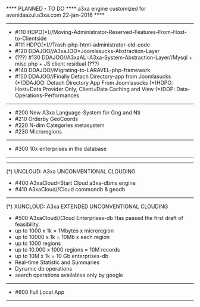 **** PLANNED - TO DO ****
a3xa engine customized for avenidaazul.a3xa.com 
22-jan-2016 **** 
______________________________________________
* #110 HDPO(\*)//Moving-Administrator-Reserved-Features-From-Host-to-Clientside
* #111 HDPO(\*)//Trash-php-html-administrator-old-code
* #120 DDAJOO//A3xaJOO=Joomlasucks-Abstraction-Layer
* (???) #130 DDAJOO//A3xaAL=A3xa-System-Abstraction-Layer//Mysql + misc php + JS client residual (???)
* #140 DDAJOO//Migrating-to-LARAVEL-php-framework
* #150 DDAJOO//Finally Detach Directory-app from Joomlasucks 
(\*)DDAJOO: Detach Directory App From Joomlasucks
(\*)HDPO: Host=Data Provider Only, Client=Data Caching and View
(\*)DOP: Data-Operations-Performances
______________________________________________
* #200 New A3xa Language-System for Gng and Nti
* #210 Orderby GeoCoords 
* #220 N-dim Categories metasystem 
* #230 Microregions 

______________________________________________
* #300 10x enterprises in the database 

______________________________________________
______________________________________________
(\*) UNCLOUD: A3xa UNCONVENTIONAL CLOUDING
* #400 A3xaCloud=Start Cloud a3xa-dbms engine 
* #410 A3xaCloud//Cloud commondb & geodb 

______________________________________________
(\*) XUNCLOUD: A3xa EXTENDED UNCONVENTIONAL CLOUDING 
* #500 A3xaCloud//Cloud Enterprises-db
Has passed the first draft of feasibility.
* up to 1000 x 1k = 1Mbytes x microregion
* up to 10000 x 1k = 10Mb x each region
* up to 1000 regions
* up to 10.000 x 1000 regions = 10M records 
* up to 10M x 1k = 10 Gb enterprises-db  
* Real-time Statistic and Summaries
* Dynamic db operations
* search operations availables only by google
______________________________________________

* #600 Full Local App

______________________________________________

